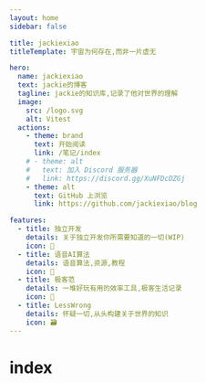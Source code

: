 ```yaml
---
layout: home
sidebar: false

title: jackiexiao
titleTemplate: 宇宙为何存在,而非一片虚无

hero:
  name: jackiexiao
  text: jackie的博客
  tagline: jackie的知识库,记录了他对世界的理解
  image:
    src: /logo.svg
    alt: Vitest
  actions:
    - theme: brand
      text: 开始阅读
      link: /笔记/index
    # - theme: alt
    #   text: 加入 Discord 服务器
    #   link: https://discord.gg/XuNFDcDZGj
    - theme: alt
      text: GitHub 上浏览
      link: https://github.com/jackiexiao/blog

features:
  - title: 独立开发
    details: 关于独立开发你所需要知道的一切(WIP)
    icon: 🌈
  - title: 语音AI算法
    details: 语音算法,资源,教程
    icon: 📃
  - title: 极客范
    details: 一堆好玩有用的效率工具,极客生活记录
    icon: 🚀
  - title: LessWrong
    details: 怀疑一切,从头构建关于世界的知识
    icon: 🗃
---
```

# index

<HomePage />
